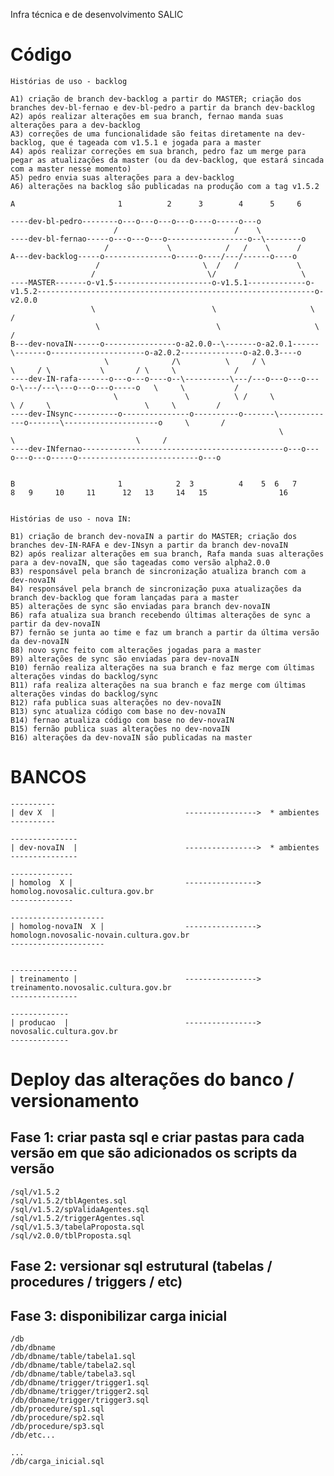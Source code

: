 Infra técnica e de desenvolvimento SALIC


# Código

    Histórias de uso - backlog

    A1) criação de branch dev-backlog a partir do MASTER; criação dos branches dev-bl-fernao e dev-bl-pedro a partir da branch dev-backlog
    A2) após realizar alterações em sua branch, fernao manda suas alterações para a dev-backlog
    A3) correções de uma funcionalidade são feitas diretamente na dev-backlog, que é tageada com v1.5.1 e jogada para a master
    A4) após realizar correções em sua branch, pedro faz um merge para pegar as atualizações da master (ou da dev-backlog, que estará sincada com a master nesse momento)
    A5) pedro envia suas alterações para a dev-backlog
    A6) alterações na backlog são publicadas na produção com a tag v1.5.2

    A                       1          2      3        4      5     6

    ----dev-bl-pedro--------o---o---o---o---o----o-----o---o
                           /                          /    \
    ----dev-bl-fernao-----o---o---o---o------------------o--\--------o
                         /             \            /   /    \      /
    A---dev-backlog-----o---------------o-----o----/---/------o----o
                       /                       \  /   /             \
                      /                         \/                   \
    ----MASTER-------o-v1.5----------------------o-v1.5.1-------------o-v1.5.2--------------------------------------------------------------o-v2.0.0
                      \                          \                     \                                                                   /
                       \                          \                     \                                                                 /
    B---dev-novaIN------o----------------o-a2.0.0--\-------o-a2.0.1------\-------o---------------------o-a2.0.2--------------o-a2.0.3----o
                         \              /\          \     / \             \     / \           \       / \     \             /
    ----dev-IN-rafa-------o---o---o----o--\----------\---/---o---o---o---o-\---/---\---o---o---o-----o   \     \           /
                           \               \          \ /     \             \ /     \                     \     \         /
    ----dev-INsync----------o---------------o----------o-------\-------------o-------\---------------------o     \       /        
                                                                \                     \                           \     /
    ----dev-INfernao---------------------------------------------o---o---o---o---o-----o---------------------------o---o


    B                       1            2  3          4    5  6   7         8   9     10     11      12   13     14   15                16


    Histórias de uso - nova IN:

    B1) criação de branch dev-novaIN a partir do MASTER; criação dos branches dev-IN-RAFA e dev-INsyn a partir da branch dev-novaIN
    B2) após realizar alterações em sua branch, Rafa manda suas alterações para a dev-novaIN, que são tageadas como versão alpha2.0.0
    B3) responsável pela branch de sincronização atualiza branch com a dev-novaIN
    B4) responsável pela branch de sincronização puxa atualizações da branch dev-backlog que foram lançadas para a master
    B5) alterações de sync são enviadas para branch dev-novaIN
    B6) rafa atualiza sua branch recebendo últimas alterações de sync a partir da dev-novaIN
    B7) fernão se junta ao time e faz um branch a partir da última versão da dev-novaIN
    B8) novo sync feito com alterações jogadas para a master
    B9) alterações de sync são enviadas para dev-novaIN
    B10) fernão realiza alterações na sua branch e faz merge com últimas alterações vindas do backlog/sync
    B11) rafa realiza alterações na sua branch e faz merge com últimas alterações vindas do backlog/sync
    B12) rafa publica suas alterações no dev-novaIN
    B13) sync atualiza código com base no dev-novaIN
    B14) fernao atualiza código com base no dev-novaIN
    B15) fernão publica suas alterações no dev-novaIN
    B16) alterações da dev-novaIN são publicadas na master

# BANCOS

    ----------
    | dev X  |                             ---------------->  * ambientes
    ----------

    ---------------
    | dev-novaIN  |                        ---------------->  * ambientes
    ---------------

    --------------
    | homolog  X |                         ---------------->    homolog.novosalic.cultura.gov.br
    --------------

    ---------------------
    | homolog-novaIN  X |                  ---------------->    homologn.novosalic-novain.cultura.gov.br
    ---------------------


    ---------------
    | treinamento |                        ---------------->    treinamento.novosalic.cultura.gov.br
    ---------------

    -------------
    | producao  |                          ---------------->    novosalic.cultura.gov.br
    -------------


# Deploy das alterações do banco / versionamento


## Fase 1: criar pasta sql e criar pastas para cada versão em que são adicionados os scripts da versão

    /sql/v1.5.2
    /sql/v1.5.2/tblAgentes.sql
    /sql/v1.5.2/spValidaAgentes.sql
    /sql/v1.5.2/triggerAgentes.sql
    /sql/v1.5.3/tabelaProposta.sql
    /sql/v2.0.0/tblProposta.sql


## Fase 2: versionar sql estrutural (tabelas / procedures / triggers / etc)
## Fase 3: disponibilizar carga inicial

    /db
    /db/dbname
    /db/dbname/table/tabela1.sql
    /db/dbname/table/tabela2.sql
    /db/dbname/table/tabela3.sql
    /db/dbname/trigger/trigger1.sql
    /db/dbname/trigger/trigger2.sql
    /db/dbname/trigger/trigger3.sql
    /db/procedure/sp1.sql
    /db/procedure/sp2.sql
    /db/procedure/sp3.sql
    /db/etc...
    
    ...
    /db/carga_inicial.sql


